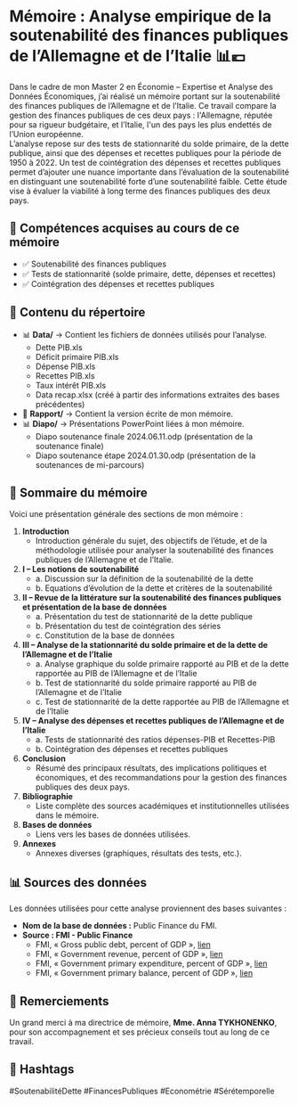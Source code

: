# Mémoire : Analyse empirique de la soutenabilité des finances publiques de l’Allemagne et de l’Italie 📊💶

Dans le cadre de mon Master 2 en Économie – Expertise et Analyse des Données Économiques, j’ai réalisé un mémoire portant sur la soutenabilité des finances publiques de l’Allemagne et de l’Italie. Ce travail compare la gestion des finances publiques de ces deux pays : l'Allemagne, réputée pour sa rigueur budgétaire, et l’Italie, l'un des pays les plus endettés de l’Union européenne.  
L’analyse repose sur des tests de stationnarité du solde primaire, de la dette publique, ainsi que des dépenses et recettes publiques pour la période de 1950 à 2022. Un test de cointégration des dépenses et recettes publiques permet d’ajouter une nuance importante dans l’évaluation de la soutenabilité en distinguant une soutenabilité forte d’une soutenabilité faible. Cette étude vise à évaluer la viabilité à long terme des finances publiques des deux pays.

## 📌 Compétences acquises au cours de ce mémoire
- ✅ Soutenabilité des finances publiques  
- ✅ Tests de stationnarité (solde primaire, dette, dépenses et recettes)  
- ✅ Cointégration des dépenses et recettes publiques

## 📂 Contenu du répertoire
- 📊 **Data/** → Contient les fichiers de données utilisés pour l’analyse.  
    - Dette PIB.xls  
    - Déficit primaire PIB.xls  
    - Dépense PIB.xls  
    - Recettes PIB.xls  
    - Taux intérêt PIB.xls  
    - Data recap.xlsx (créé à partir des informations extraites des bases précédentes)  
- 📑 **Rapport/** → Contient la version écrite de mon mémoire.  
- 📊 **Diapo/** → Présentations PowerPoint liées à mon mémoire.  
    - Diapo soutenance finale 2024.06.11.odp (présentation de la soutenance finale)  
    - Diapo soutenance étape 2024.01.30.odp (présentation de la soutenances de mi-parcours)

## 📑 **Sommaire du mémoire**
Voici une présentation générale des sections de mon mémoire :  
1. **Introduction**  
    - Introduction générale du sujet, des objectifs de l’étude, et de la méthodologie utilisée pour analyser la soutenabilité des finances publiques de l’Allemagne et de l’Italie.  
2. **I – Les notions de soutenabilité**  
    - a. Discussion sur la définition de la soutenabilité de la dette  
    - b. Equations d’évolution de la dette et critères de la soutenabilité  
3. **II – Revue de la littérature sur la soutenabilité des finances publiques et présentation de la base de données**  
    - a. Présentation du test de stationnarité de la dette publique  
    - b. Présentation du test de cointégration des séries  
    - c. Constitution de la base de données  
4. **III – Analyse de la stationnarité du solde primaire et de la dette de l’Allemagne et de l’Italie**  
    - a. Analyse graphique du solde primaire rapporté au PIB et de la dette rapportée au PIB de l’Allemagne et de l’Italie  
    - b. Test de stationnarité du solde primaire rapporté au PIB de l’Allemagne et de l’Italie  
    - c. Test de stationnarité de la dette rapportée au PIB de l’Allemagne et de l’Italie  
5. **IV – Analyse des dépenses et recettes publiques de l’Allemagne et de l’Italie**  
    - a. Tests de stationnarité des ratios dépenses-PIB et Recettes-PIB  
    - b. Cointégration des dépenses et recettes publiques  
6. **Conclusion**  
    - Résumé des principaux résultats, des implications politiques et économiques, et des recommandations pour la gestion des finances publiques des deux pays.  
7. **Bibliographie**  
    - Liste complète des sources académiques et institutionnelles utilisées dans le mémoire.  
8. **Bases de données**  
    - Liens vers les bases de données utilisées.  
9. **Annexes**  
    - Annexes diverses (graphiques, résultats des tests, etc.).
  
## 📊 Sources des données
Les données utilisées pour cette analyse proviennent des bases suivantes :  
- **Nom de la base de données :** Public Finance du FMI.  
- **Source : FMI - Public Finance**  
    - FMI, « Gross public debt, percent of GDP », [lien](https://www.imf.org/external/datamapper/d@FPP/USA/FRA/JPN/GBR/SWE/ESP/ITA/ZAF/IND)  
    - FMI, « Government revenue, percent of GDP », [lien](https://www.imf.org/external/datamapper/rev@FPP/USA/FRA/JPN/GBR/SWE/ESP/ITA/ZAF/IND)  
    - FMI, « Government primary expenditure, percent of GDP », [lien](https://www.imf.org/external/datamapper/prim_exp@FPP/USA/FRA/JPN/GBR/SWE/ESP/ITA/ZAF/IND)  
    - FMI, « Government primary balance, percent of GDP », [lien](https://www.imf.org/external/datamapper/pb@FPP/USA/FRA/JPN/GBR/SWE/ESP/ITA/ZAF/IND)

## 🙏 **Remerciements**  
Un grand merci à ma directrice de mémoire, **Mme. Anna TYKHONENKO**, pour son accompagnement et ses précieux conseils tout au long de ce travail.

## 🔖 **Hashtags**  
#SoutenabilitéDette #FinancesPubliques #Econométrie #Sérétemporelle

